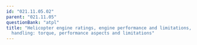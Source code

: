 ```yaml
---
id: "021.11.05.02"
parent: "021.11.05"
questionBank: "atpl"
title: "Helicopter engine ratings, engine performance and limitations, engine
  handling: torque, performance aspects and limitations"
---
```

